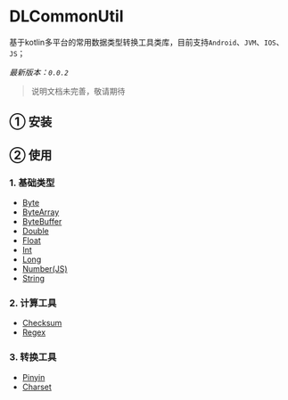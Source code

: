 # DLCommonUtil
基于kotlin多平台的常用数据类型转换工具类库，目前支持`Android`、`JVM`、`IOS`、`JS`；

*最新版本：`0.0.2`*

> 说明文档未完善，敬请期待

## ① 安装

## ② 使用
### 1. 基础类型
- [Byte](doc/Byte.md)
- [ByteArray](doc/ByteArray.md)
- [ByteBuffer](doc/ByteBuffer.md)
- [Double](doc/Double.md)
- [Float](doc/Float.md)
- [Int](doc/Int.md)
- [Long](doc/Long.md)
- [Number(JS)](doc/Number.md)
- [String](doc/String.md)

### 2. 计算工具
- [Checksum](doc/Checksum.md)
- [Regex](doc/Regex.md)

### 3. 转换工具
- [Pinyin](doc/Pinyin.md)
- [Charset](doc/Charset.md)
